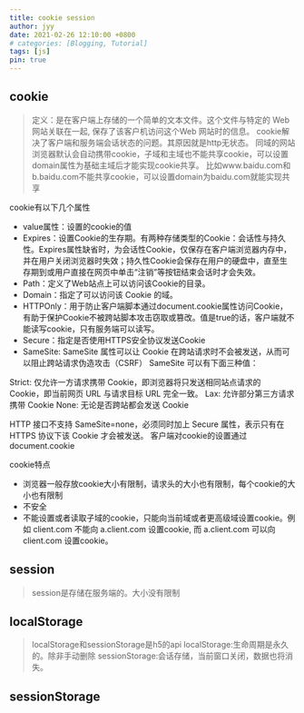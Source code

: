 ```yaml
---
title: cookie session
author: jyy
date: 2021-02-26 12:10:00 +0800
# categories: [Blogging, Tutorial]
tags: [js]
pin: true
---
```


## cookie

> 定义：是在客户端上存储的一个简单的文本文件。这个文件与特定的 Web 网站关联在一起, 保存了该客户机访问这个Web 网站时的信息。
> cookie解决了客户端和服务端会话状态的问题。其原因就是http无状态。
> 同域的网站浏览器默认会自动携带cookie，子域和主域也不能共享cookie，可以设置domain属性为基础主域后才能实现cookie共享。
比如www.baidu.com和b.baidu.com不能共享cookie，可以设置domain为baidu.com就能实现共享

cookie有以下几个属性
- value属性：设置的cookie的值
- Expires：设置Cookie的生存期。有两种存储类型的Cookie：会话性与持久性。Expires属性缺省时，为会话性Cookie，仅保存在客户端浏览器内存中，并在用户关闭浏览器时失效；持久性Cookie会保存在用户的硬盘中，直至生存期到或用户直接在网页中单击“注销”等按钮结束会话时才会失效。
- Path：定义了Web站点上可以访问该Cookie的目录。
- Domain：指定了可以访问该 Cookie 的域。
- HTTPOnly：用于防止客户端脚本通过document.cookie属性访问Cookie，有助于保护Cookie不被跨站脚本攻击窃取或篡改。值是true的话，客户端就不能读写cookie，只有服务端可以读写。
- Secure：指定是否使用HTTPS安全协议发送Cookie
- SameSite: SameSite 属性可以让 Cookie 在跨站请求时不会被发送，从而可以阻止跨站请求伪造攻击（CSRF）
SameSite 可以有下面三种值：

Strict: 仅允许一方请求携带 Cookie，即浏览器将只发送相同站点请求的 Cookie，即当前网页 URL 与请求目标 URL 完全一致。
Lax: 允许部分第三方请求携带 Cookie
None: 无论是否跨站都会发送 Cookie

HTTP 接口不支持 SameSite=none，必须同时加上 Secure 属性，表示只有在 HTTPS 协议下该 Cookie 才会被发送。
客户端对cookie的设置通过document.cookie

cookie特点
- 浏览器一般存放cookie大小有限制，请求头的大小也有限制，每个cookie的大小也有限制
- 不安全
- 不能设置或者读取子域的cookie，只能向当前域或者更高级域设置cookie。例如 client.com 不能向 a.client.com 设置cookie, 而 a.client.com 可以向 client.com 设置cookie。

## session

> session是存储在服务端的。大小没有限制

## localStorage
> localStorage和sessionStorage是h5的api
> localStorage:生命周期是永久的。除非手动删除
> sessionStorage:会话存储，当前窗口关闭，数据也将消失。
## sessionStorage
